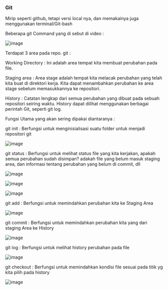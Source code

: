 ### Git

Mirip seperti github, tetapi versi local nya, dan memakainya juga menggunakan terminal/Git-bash

Beberapa git Command yang di sebut di video :

![image](https://user-images.githubusercontent.com/123876878/216754274-e5f83895-4a0e-4a66-95dc-db52ef473c20.png)

Terdapat 3 area pada repo. git :

Working Directory : Ini adalah area tempat kita membuat perubahan pada file.

Staging area : Area stage adalah tempat kita melacak perubahan yang telah kita buat di direktori kerja. Kita dapat menambahkan perubahan ke area stage sebelum memasukkannya ke repositori.

History : Catatan lengkap dari semua perubahan yang dibuat pada sebuah repositori seiring waktu. History dapat dilihat menggunakan berbagai perintah Git, seperti git log.


Fungsi Utama yang akan sering dipakai diantaranya :

git init : Berfungsi untuk menginisialisasi suatu folder untuk menjadi repositori git

![image](https://user-images.githubusercontent.com/123876878/216754800-f589c709-ebdd-494d-8387-90cf6e6e6d58.png)

git status : Berfungsi untuk melihat status file yang kita kerjakan, apakah semua perubahan sudah disimpan? adakah file yang belum masuk staging area, dan informasi tentang perubahan yang belum di commit, dll

![image](https://user-images.githubusercontent.com/123876878/216754874-c167da69-fc26-41c4-8d02-5184ba275a69.png)

![image](https://user-images.githubusercontent.com/123876878/216755011-f75f5d56-c928-4c0d-ab93-a9a2d7c554a4.png)

![image](https://user-images.githubusercontent.com/123876878/216755027-f5039896-b615-42cd-a8f5-a96d8e1bd456.png)

git add : Berfungsi untuk memindahkan perubahan kita ke Staging Area

![image](https://user-images.githubusercontent.com/123876878/216754893-645b58f2-fb27-4074-9d5a-fbcef85219ff.png)

git commit : Berfungsi untuk memindahkan perubahan kita yang dari staging Area ke History

![image](https://user-images.githubusercontent.com/123876878/216754974-740d1153-6947-450b-b565-96ed3b3b0747.png)

git log : Berfungsi untuk melihat history perubahan pada file

![image](https://user-images.githubusercontent.com/123876878/216755078-6fbc5c4f-46fd-49c5-97fd-7accb0073c1a.png)

git checkout : Berfungsi untuk memindahkan kondisi file sesuai pada titik yg kita pilih pada history

![image](https://user-images.githubusercontent.com/123876878/216755216-8f0bfc7f-e0be-4e86-a11e-34b757fa9b7b.png)


